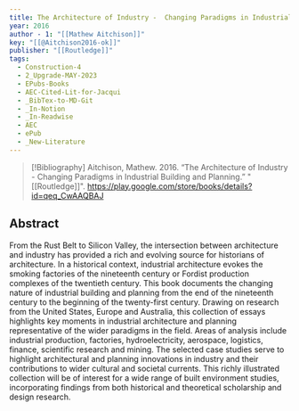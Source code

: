 ```yaml
---
title: The Architecture of Industry -  Changing Paradigms in Industrial Building and Planning
year: 2016
author - 1: "[[Mathew Aitchison]]"
key: "[[@Aitchison2016-ok]]"
publisher: "[[Routledge]]"
tags:
  - Construction-4
  - 2_Upgrade-MAY-2023
  - EPubs-Books
  - AEC-Cited-Lit-for-Jacqui
  - _BibTex-to-MD-Git
  - _In-Notion
  - _In-Readwise
  - AEC
  - ePub
  - _New-Literature
---
```


> [!Bibliography]
> Aitchison, Mathew. 2016. “The Architecture of Industry -  Changing Paradigms in Industrial Building and Planning.” "[[Routledge]]". https://play.google.com/store/books/details?id=qeq_CwAAQBAJ

## Abstract
From the Rust Belt to Silicon Valley, the intersection between architecture and industry has provided a rich and evolving source for historians of architecture. In a historical context, industrial architecture evokes the smoking factories of the nineteenth century or Fordist production complexes of the twentieth century. This book documents the changing nature of industrial building and planning from the end of the nineteenth century to the beginning of the twenty-first century. Drawing on research from the United States, Europe and Australia, this collection of essays highlights key moments in industrial architecture and planning representative of the wider paradigms in the field. Areas of analysis include industrial production, factories, hydroelectricity, aerospace, logistics, finance, scientific research and mining. The selected case studies serve to highlight architectural and planning innovations in industry and their contributions to wider cultural and societal currents. This richly illustrated collection will be of interest for a wide range of built environment studies, incorporating findings from both historical and theoretical scholarship and design research.